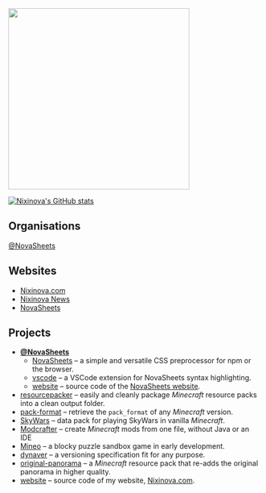 <img src="https://nixinova.com/assets/images/logos/nixinova.png" width="360px">

[![Nixinova's GitHub stats](https://metrics.lecoq.io/Nixinova?template=classic&base.metadata=0&languages=1&isocalendar=1&isocalendar.duration=full-year)
](https://metrics.lecoq.io/Nixinova?template=classic&base.metadata=0&languages=1&isocalendar=1&isocalendar.duration=full-year)

## Organisations
[@NovaSheets](https://github.com/NovaSheets)

## Websites
* [Nixinova.com](https://nixinova.com)
* [Nixinova News](https://news.nixinova.com)
* [NovaSheets](https://novasheets.nixinova.com)

## Projects
* **[@NovaSheets](https://github.com/NovaSheets)**
  * [NovaSheets](https://github.com/NovaSheets/NovaSheets) – a simple and versatile CSS preprocessor for npm or the browser.
  * [vscode](https://github.com/NovaSheets/vscode) – a VSCode extension for NovaSheets syntax highlighting.
  * [website](https://github.com/NovaSheets/website) – source code of the [NovaSheets website](https://novasheets.nixinova.com).
* [resourcepacker](https://github.com/Nixinova/resourcepacker) – easily and cleanly package *Minecraft* resource packs into a clean output folder.
* [pack-format](https://github.com/Nixinova/pack-format) – retrieve the `pack_format` of any *Minecraft* version.
* [SkyWars](https://github.com/Nixinova/SkyWars) – data pack for playing SkyWars in vanilla *Minecraft*.
* [Modcrafter](https://github.com/Nixinova/Modcrafter) – create *Minecraft* mods from one file, without Java or an IDE
* [Mineo](https://github.com/Nixinova/Mineo) – a blocky puzzle sandbox game in early development.
* [dynaver](https://github.com/Nixinova/dynaver) – a versioning specification fit for any purpose.
* [original-panorama](https://github.com/Nixinova/original-panorama) – a *Minecraft* resource pack that re-adds the original panorama in higher quality.
* [website](https://github.com/Nixinova/website) – source code of my website, [Nixinova.com](https://nixinova.com).
